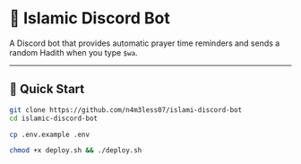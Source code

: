 # 🕌 Islamic Discord Bot

A Discord bot that provides automatic prayer time reminders and sends a random Hadith when you type `$wa`.

---

## 🚀 Quick Start

```bash
git clone https://github.com/n4m3less07/islami-discord-bot
cd islamic-discord-bot

cp .env.example .env

chmod +x deploy.sh && ./deploy.sh
